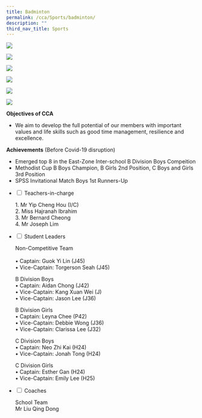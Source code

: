 ```yaml
---
title: Badminton
permalink: /cca/Sports/badminton/
description: ""
third_nav_title: Sports
---
```


![](/images/DSC07702-790x1024.jpeg)

![](/images/DSC07708-701x1024.jpeg)

![](/images/DSC07805-683x1024.jpeg)

![](/images/IMG_0468-1024x683.jpeg)

![](/images/DSC07479-693x1024.jpeg)

![](/images/DSC07504-683x1024.jpeg)


**Objectives of CCA**

*   We aim to develop the full potential of our members with important values and life skills such as good time management, resilience and excellence.

**Achievements** (Before Covid-19 disruption)

*   Emerged top 8 in the East-Zone Inter-school B Division Boys Compeition
*   Methodist Cup B Boys Champion, B Girls 2nd Position, C Boys and Girls 3rd Position
*   SPSS Invitational Match Boys 1st Runners-Up











<ul class="jekyllcodex_accordion">
  <li>
    <input type="checkbox" id="accordion1">
    <label for="accordion1">Teachers-in-charge</label>
    <div>
			<p>1. Mr Yip Cheng Hou (I/C)<br>2. Miss Hajranah Ibrahim<br>3.  Mr Bernard Cheong<br>4. Mr Joseph Lim</p>
    </div>
	</li>
	  <li>
    <input type="checkbox" id="accordion2">
    <label for="accordion2">Student Leaders</label>
    <div>
			<p>Non-Competitive Team<br><br> • Captain: Guok Yi Lin (J45)<br> • Vice-Captain: Torgerson Seah (J45)</p>
			<p>B Division Boys<br> • Captain: Aidan Chong (J42)<br> • Vice-Captain: Kang Xuan Wei (J)<br> • Vice-Captain: Jason Lee (J36)</p>
			<p>B Division Girls<br> • Captain: Leyna Chee (P42)<br> • Vice-Captain: Debbie Wong (J36)<br> • Vice-Captain: Clarissa Lee (J32)</p>
			<p>C Division Boys<br> • Captain: Neo Zhi Kai (H24)<br>  • Vice-Captain: Jonah Tong (H24)</p>
			<p>C Division Girls<br> • Captain: Esther Gan (H24)<br> • Vice-Captain: Emily Lee (H25)</p>
			<li>
    <input type="checkbox" id="accordion3">
    <label for="accordion3">Coaches</label>
    <div>
			<p>School Team<br>	Mr Liu Qing Dong</p>
    </div>
	</li>
			</ul>
